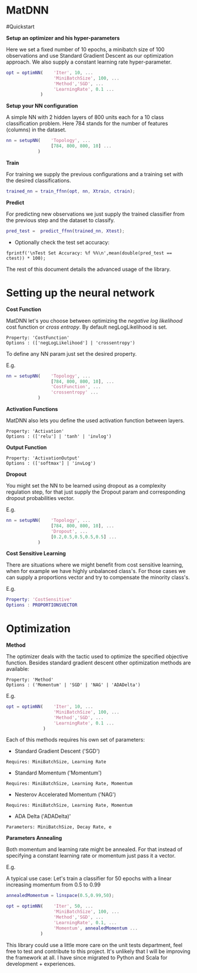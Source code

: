 # MatDNN

#Quickstart

**Setup an optimizer and his hyper-parameters**

Here we set a fixed number of 10 epochs, a minibatch size of 100 observations and use Standard Gradient Descent as our optimization approach. We also supply a constant learning rate hyper-parameter.

```matlab
opt = optimNN(    'Iter', 10, ... 
                  'MiniBatchSize', 100, ...
                  'Method','SGD', ...
                  'LearningRate', 0.1 ...
             )
```

**Setup your NN configuration**

A simple NN with 2 hidden layers of 800 units each for a 10 class classification problem. Here 784 stands for the number of features (columns) in the dataset.
```matlab
nn = setupNN(    'Topology', ...
                 [784, 800, 800, 10] ...
            )
```

**Train**

For training we supply the previous configurations and a training set with the desired classifications.
```matlab
trained_nn = train_ffnn(opt, nn, Xtrain, ctrain);
```

**Predict**

For predicting new observations we just supply the trained classifier from the previous step and the dataset to classify.
```matlab
pred_test =  predict_ffnn(trained_nn, Xtest);
```

* Optionally check the test set accuracy:
```
fprintf('\nTest Set Accuracy: %f %%\n',mean(double(pred_test == ctest)) * 100);
```

The rest of this document details the advanced usage of the library.
 
# Setting up the neural network

**Cost Function**

MatDNN let's you choose between optimizing the *negative log likelihood* cost function or *cross entropy*. By default negLogLikelihood is set.

```
Property: 'CostFunction'
Options : (['negLogLikelihood'] | 'crossentropy')
```

To define any NN param just set the desired property.

E.g.

```matlab
nn = setupNN(    'Topology', ...
                 [784, 800, 800, 10], ...
                 'CostFunction', ...
                 'crossentropy' ...
            )
```

**Activation Functions**

MatDNN also lets you define the used activation function between layers.

```
Property: 'Activation'
Options : (['relu'] | 'tanh' | 'invlog')
```

**Output Function**

```
Property: 'ActivationOutput'
Options : (['softmax'] | 'invLog')
```

**Dropout**

You might set the NN to be learned using dropout as a complexity regulation step, for that just supply the Dropout param and corresponding dropout probabilities vector.

E.g.

```matlab
nn = setupNN(    'Topology', ...
                 [784, 800, 800, 10], ...
                 'Dropout', ...
                 [0.2,0.5,0.5,0.5,0.5] ...
            )
```

**Cost Sensitive Learning**

There are situations where we might benefit from cost sensitive learning, when for example we have highly unbalanced class's. For those cases we can supply a proportions vector and try to compensate the minority class's.

E.g.
```matlab
Property: 'CostSensitive'
Options : PROPORTIONSVECTOR
```

# Optimization


**Method**

The optimizer deals with the tactic used to optimize the specified objective function. Besides standard gradient descent other optimization methods are available:

```
Property: 'Method'
Options : ('Momentum' | 'SGD' | 'NAG' | 'ADADelta')
```
E.g.

```matlab
opt = optimNN(    'Iter', 10, ... 
                  'MiniBatchSize', 100, ...
                  'Method','SGD', ...
                  'LearningRate', 0.1 ...
              )
```

Each of this methods requires his own set of parameters:

* Standard Gradient Descent ('SGD')
```  
Requires: MiniBatchSize, Learning Rate
```
* Standard Momentum ('Momentum')
```
Requires: MiniBatchSize, Learning Rate, Momentum
```
* Nesterov Accelerated Momentum ('NAG')
```
Requires: MiniBatchSize, Learning Rate, Momentum
```
* ADA Delta ('ADADelta)'
```
Parameters: MiniBatchSize, Decay Rate, e
```

**Parameters Annealing**

Both momentum and learning rate might be annealed. For that instead of specifying a constant learning rate or momentum just pass it a vector.

E.g.

A typical use case:
Let's train a classifier for 50 epochs with a linear increasing momentum from 0.5 to 0.99

```matlab
annealedMomentum = linspace(0.5,0.99,50);

opt = optimNN(    'Iter', 50, ... 
                  'MiniBatchSize', 100, ...
                  'Method','SGD', ...
                  'LearningRate', 0.1, ...
                  'Momentum', annealedMomentum ...
             )
```

This library could use a little more care on the unit tests department, feel free to test and contribute to this project. It's unlikely that I will be improving the framework at all. I have since migrated to Python and Scala for development + experiences.


